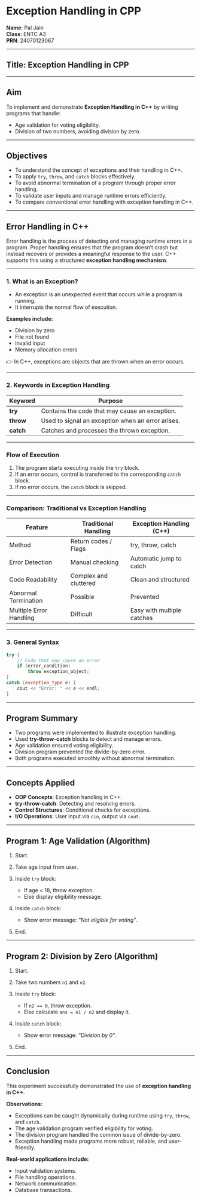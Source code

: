 

# Exception Handling in CPP  

**Name**: Pal Jain  
**Class**: ENTC A3  
**PRN**: 24070123067  

---

## Title: Exception Handling in CPP  

---

## Aim

To implement and demonstrate **Exception Handling in C++** by writing programs that handle:

* Age validation for voting eligibility.
* Division of two numbers, avoiding division by zero.

---

## Objectives

* To understand the concept of exceptions and their handling in C++.
* To apply `try`, `throw`, and `catch` blocks effectively.
* To avoid abnormal termination of a program through proper error handling.
* To validate user inputs and manage runtime errors efficiently.
* To compare conventional error handling with exception handling in C++.

---

## Error Handling in C++

Error handling is the process of detecting and managing runtime errors in a program. Proper handling ensures that the program doesn’t crash but instead recovers or provides a meaningful response to the user. C++ supports this using a structured **exception handling mechanism**.

---

### 1. What is an Exception?

* An exception is an unexpected event that occurs while a program is running.
* It interrupts the normal flow of execution.

**Examples include:**

* Division by zero
* File not found
* Invalid input
* Memory allocation errors

👉 In C++, exceptions are objects that are thrown when an error occurs.

---

### 2. Keywords in Exception Handling

| Keyword   | Purpose                                           |
| --------- | ------------------------------------------------- |
| **try**   | Contains the code that may cause an exception.    |
| **throw** | Used to signal an exception when an error arises. |
| **catch** | Catches and processes the thrown exception.       |

---

### Flow of Execution

1. The program starts executing inside the `try` block.
2. If an error occurs, control is transferred to the corresponding `catch` block.
3. If no error occurs, the `catch` block is skipped.

---

### Comparison: Traditional vs Exception Handling

| Feature                 | Traditional Handling  | Exception Handling (C++)   |
| ----------------------- | --------------------- | -------------------------- |
| Method                  | Return codes / Flags  | try, throw, catch          |
| Error Detection         | Manual checking       | Automatic jump to catch    |
| Code Readability        | Complex and cluttered | Clean and structured       |
| Abnormal Termination    | Possible              | Prevented                  |
| Multiple Error Handling | Difficult             | Easy with multiple catches |

---

### 3. General Syntax

```cpp
try {
    // Code that may cause an error
    if (error_condition)
        throw exception_object;
}
catch (exception_type e) {
    cout << "Error: " << e << endl;
}
```

---

## Program Summary

* Two programs were implemented to illustrate exception handling.
* Used **try-throw-catch** blocks to detect and manage errors.
* Age validation ensured voting eligibility.
* Division program prevented the divide-by-zero error.
* Both programs executed smoothly without abnormal termination.

---

## Concepts Applied

* **OOP Concepts**: Exception handling in C++.
* **try-throw-catch**: Detecting and resolving errors.
* **Control Structures**: Conditional checks for exceptions.
* **I/O Operations**: User input via `cin`, output via `cout`.

---

## Program 1: Age Validation (Algorithm)

1. Start.
2. Take age input from user.
3. Inside `try` block:

   * If age < 18, throw exception.
   * Else display eligibility message.
4. Inside `catch` block:

   * Show error message: *"Not eligible for voting"*.
5. End.

---

## Program 2: Division by Zero (Algorithm)

1. Start.
2. Take two numbers `n1` and `n2`.
3. Inside `try` block:

   * If `n2 == 0`, throw exception.
   * Else calculate `ans = n1 / n2` and display it.
4. Inside `catch` block:

   * Show error message: *"Division by 0"*.
5. End.

---

## Conclusion

This experiment successfully demonstrated the use of **exception handling in C++**.

**Observations:**

* Exceptions can be caught dynamically during runtime using `try`, `throw`, and `catch`.
* The age validation program verified eligibility for voting.
* The division program handled the common issue of divide-by-zero.
* Exception handling made programs more robust, reliable, and user-friendly.

**Real-world applications include:**

* Input validation systems.
* File handling operations.
* Network communication.
* Database transactions.

